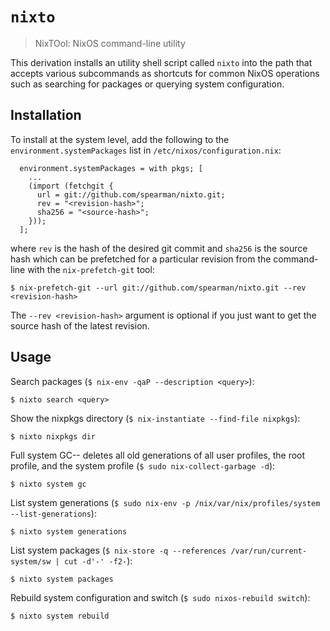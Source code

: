 # `nixto`

> NixTOol: NixOS command-line utility

This derivation installs an utility shell script called `nixto` into the path
that accepts various subcommands as shortcuts for common NixOS operations such
as searching for packages or querying system configuration.


## Installation

To install at the system level, add the following to the
`environment.systemPackages` list in `/etc/nixos/configuration.nix`:

```
  environment.systemPackages = with pkgs; [
    ...
    (import (fetchgit {
      url = git://github.com/spearman/nixto.git;
      rev = "<revision-hash>";
      sha256 = "<source-hash>";
    }));
  ];
```

where `rev` is the hash of the desired git commit and `sha256` is the source
hash which can be prefetched for a particular revision from the command-line
with the `nix-prefetch-git` tool:

```
$ nix-prefetch-git --url git://github.com/spearman/nixto.git --rev <revision-hash>
```

The `--rev <revision-hash>` argument is optional if you just want to get the
source hash of the latest revision.


## Usage

Search packages (`$ nix-env -qaP --description <query>`):

    $ nixto search <query>

Show the nixpkgs directory (`$ nix-instantiate --find-file nixpkgs`):

    $ nixto nixpkgs dir

Full system GC-- deletes all old generations of all user profiles, the root
profile, and the system profile (`$ sudo nix-collect-garbage -d`):

    $ nixto system gc

List system generations (`$ sudo nix-env -p /nix/var/nix/profiles/system
--list-generations`):

    $ nixto system generations

List system packages (`$ nix-store -q --references /var/run/current-system/sw |
cut -d'-' -f2-`):

    $ nixto system packages

Rebuild system configuration and switch (`$ sudo nixos-rebuild switch`):

    $ nixto system rebuild
